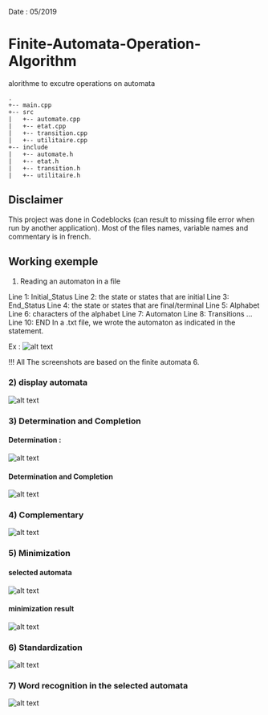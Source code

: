 Date : 05/2019

# Finite-Automata-Operation-Algorithm

alorithme to excutre operations on automata
```
.
+-- main.cpp
+-- src
|   +-- automate.cpp
|   +-- etat.cpp
|   +-- transition.cpp
|   +-- utilitaire.cpp
+-- include
|   +-- automate.h
|   +-- etat.h
|   +-- transition.h
|   +-- utilitaire.h
```

## Disclaimer

This project was done in Codeblocks (can result to missing file error when run by another application).
Most of the files names, variable names and commentary is in french.

## Working exemple

1) Reading an automaton in a file

Line 1: Initial_Status
Line 2: the state or states that are initial
Line 3: End_Status
Line 4: the state or states that are final/terminal
Line 5: Alphabet
Line 6: characters of the alphabet
Line 7: Automaton
Line 8: Transitions
…
Line 10: END
In a .txt file, we wrote the automaton as indicated in the statement.

Ex : 
![alt text](https://i.imgur.com/uFjUnMH.png)


!!! All The screenshots are based on the finite automata 6.

### 2) display automata

![alt text](https://i.imgur.com/EcWP71V.png)

### 3) Determination and Completion

#### Determination :
![alt text](https://i.imgur.com/o7TwYLQ.png)

#### Determination and Completion
![alt text](https://i.imgur.com/td0gAaG.png)

### 4) Complementary
![alt text](https://i.imgur.com/3gZJnr7.png)

### 5) Minimization

#### selected automata
![alt text](https://i.imgur.com/BAhVBdb.png)

#### minimization result
![alt text](https://i.imgur.com/sXHcNWM.png)

### 6) Standardization
![alt text](https://i.imgur.com/NwjOQFF.png)

### 7) Word recognition in the selected automata
![alt text](https://i.imgur.com/G7LBQGG.png)
